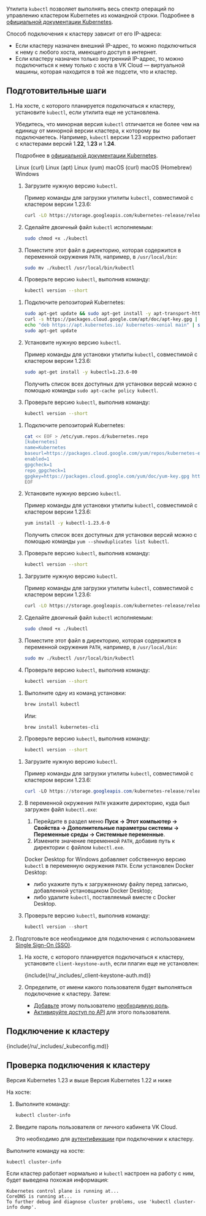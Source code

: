 Утилита `kubectl` позволяет выполнять весь спектр операций по управлению кластером Kubernetes из командной строки. Подробнее в [официальной документации Kubernetes](https://kubernetes.io/docs/reference/kubectl/).

Способ подключения к кластеру зависит от его IP-адреса:

- Если кластеру назначен внешний IP-адрес, то можно подключиться к нему с любого хоста, имеющего доступ в интернет.
- Если кластеру назначен только внутренний IP-адрес, то можно подключиться к нему только с хоста в VK Cloud — виртуальной машины, которая находится в той же подсети, что и кластер.

## Подготовительные шаги

1. На хосте, с которого планируется подключаться к кластеру, установите `kubectl`, если утилита еще не установлена.

   <warn>

   Убедитесь, что минорная версия `kubectl` отличается не более чем на единицу от минорной версии кластера, к которому вы подключаетесь. Например, `kubectl` версии 1.23 корректно работает с кластерами версий 1.**22**, 1.**23** и 1.**24**.

   Подробнее в [официальной документации Kubernetes](https://kubernetes.io/releases/version-skew-policy/#kubectl).

   </warn>

   <tabs>
   <tablist>
   <tab>Linux (curl)</tab>
   <tab>Linux (apt)</tab>
   <tab>Linux (yum)</tab>
   <tab>macOS (curl)</tab>
   <tab>macOS (Homebrew)</tab>
   <tab>Windows</tab>
   </tablist>
   <tabpanel>

   1. Загрузите нужную версию `kubectl`.

      Пример команды для загрузки утилиты `kubectl`, совместимой с кластером версии 1.23.6:

      ```bash
      curl -LO https://storage.googleapis.com/kubernetes-release/release/v1.23.6/bin/linux/amd64/kubectl
      ```

   1. Сделайте двоичный файл `kubectl` исполняемым:

      ```bash
      sudo chmod +x ./kubectl
      ```

   1. Поместите этот файл в директорию, которая содержится в переменной окружения `PATH`, например, в `/usr/local/bin`:

      ```bash
      sudo mv ./kubectl /usr/local/bin/kubectl
      ```

   1. Проверьте версию `kubectl`, выполнив команду:

      ```bash
      kubectl version --short
      ```

   </tabpanel>
   <tabpanel>

   1. Подключите репозиторий Kubernetes:

      ```bash
      sudo apt-get update && sudo apt-get install -y apt-transport-https
      curl -s https://packages.cloud.google.com/apt/doc/apt-key.gpg | sudo apt-key add -
      echo "deb https://apt.kubernetes.io/ kubernetes-xenial main" | sudo tee -a /etc/apt/sources.list.d/kubernetes.list
      sudo apt-get update

      ```

   1. Установите нужную версию `kubectl`.

      Пример команды для установки утилиты `kubectl`, совместимой с кластером версии 1.23.6:

      ```bash
      sudo apt-get install -y kubectl=1.23.6-00
      ```

      <info>

      Получить список всех доступных для установки версий можно с помощью команды `sudo apt-cache policy kubectl`.

      </info>

   1. Проверьте версию `kubectl`, выполнив команду:

      ```bash
      kubectl version --short
      ```

   </tabpanel>
   <tabpanel>

   1. Подключите репозиторий Kubernetes:

      ```bash
      cat << EOF > /etc/yum.repos.d/kubernetes.repo
      [kubernetes]
      name=Kubernetes
      baseurl=https://packages.cloud.google.com/yum/repos/kubernetes-el7-x86_64
      enabled=1
      gpgcheck=1
      repo_gpgcheck=1
      gpgkey=https://packages.cloud.google.com/yum/doc/yum-key.gpg https://packages.cloud.google.com/yum/doc/rpm-package-key.gpg
      EOF
      ```

   1. Установите нужную версию `kubectl`.

      Пример команды для установки утилиты `kubectl`, совместимой с кластером версии 1.23.6:

      ```bash
      yum install -y kubectl-1.23.6-0
      ```

      <info>

      Получить список всех доступных для установки версий можно с помощью команды `yum --showduplicates list kubectl`.

      </info>

   1. Проверьте версию `kubectl`, выполнив команду:

      ```bash
      kubectl version --short
      ```

   </tabpanel>
   <tabpanel>

   1. Загрузите нужную версию `kubectl`.

      Пример команды для загрузки утилиты `kubectl`, совместимой с кластером версии 1.23.6:

      ```bash
      curl -LO https://storage.googleapis.com/kubernetes-release/release/v1.23.6/bin/darwin/amd64/kubectl
      ```

   1. Сделайте двоичный файл `kubectl` исполняемым:

      ```bash
      sudo chmod +x ./kubectl
      ```

   1. Поместите этот файл в директорию, которая содержится в переменной окружения `PATH`, например, в `/usr/local/bin`:

      ```bash
      sudo mv ./kubectl /usr/local/bin/kubectl
      ```

   1. Проверьте версию `kubectl`, выполнив команду:

      ```bash
      kubectl version --short
      ```

   </tabpanel>
   <tabpanel>

   1. Выполните одну из команд установки:

      ```bash
      brew install kubectl
      ```

      Или:

      ```bash
      brew install kubernetes-cli
      ```

   1. Проверьте версию `kubectl`, выполнив команду:

      ```bash
      kubectl version --short
      ```

   </tabpanel>
   <tabpanel>

   1. Загрузите нужную версию `kubectl`.

      Пример команды для загрузки утилиты `kubectl`, совместимой с кластером версии 1.23.6:

      ```powershell
      curl -LO https://storage.googleapis.com/kubernetes-release/release/v1.23.6/bin/windows/amd64/kubectl.exe
      ```

   1. В переменной окружения `PATH` укажите директорию, куда был загружен файл `kubectl.exe`:

      1. Перейдите в раздел меню **Пуск -> Этот компьютер -> Свойства -> Дополнительные параметры системы -> Переменные среды -> Системные переменные**.
      1. Измените значение переменной `PATH`, добавив путь к директории с файлом `kubectl.exe`.

      <info>

      Docker Desktop for Windows добавляет собственную версию `kubectl` в переменную окружения `PATH`. Если установлен Docker Desktop:

      - либо укажите путь к загруженному файлу перед записью, добавленной установщиком Docker Desktop;
      - либо удалите `kubectl`, поставляемый вместе с Docker Desktop.

      </info>

   1. Проверьте версию `kubectl`, выполнив команду:

      ```powershell
      kubectl version --short
      ```

   </tabpanel>
   </tabs>

1. Подготовьте все необходимое для подключения с использованием [Single Sign-On (SSO)](../../concepts/access-management).

   1. На хосте, с которого планируется подключаться к кластеру, установите `client-keystone-auth`, если плагин еще не установлен:

      {include(/ru/_includes/_client-keystone-auth.md)}

   1. Определите, от имени какого пользователя будет выполняться подключение к кластеру. Затем:

      - [Добавьте](../../../../tools-for-using-services/account/account/adduser) этому пользователю [необходимую роль](../../concepts/access-management).
      - [Активируйте доступ по API](/ru/tools-for-using-services/api/rest-api/enable-api#aktivaciya_dostupa_po_api) для этого пользователя.

## Подключение к кластеру

{include(/ru/_includes/_kubeconfig.md)}

## Проверка подключения к кластеру

<tabs>
<tablist>
<tab>Версия Kubernetes 1.23 и выше</tab>
<tab>Версия Kubernetes 1.22 и ниже</tab>
</tablist>
<tabpanel>

На хосте:

1. Выполните команду:

   ```bash
   kubectl cluster-info
   ```

1. Введите пароль пользователя от личного кабинета VK Cloud.

   Это необходимо для [аутентификации](../../concepts/access-management) при подключении к кластеру.

</tabpanel>
<tabpanel>

Выполните команду на хосте:

```bash
kubectl cluster-info
```

</tabpanel>
</tabs>

Если кластер работает нормально и `kubectl` настроен на работу с ним, будет выведена похожая информация:

```text
Kubernetes control plane is running at...
CoreDNS is running at...
To further debug and diagnose cluster problems, use 'kubectl cluster-info dump'.
```
